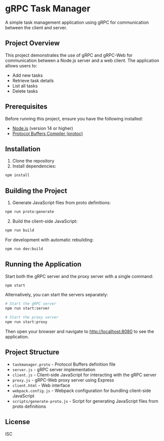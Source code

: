 # gRPC Task Manager

A simple task management application using gRPC for communication between the client and server.

## Project Overview

This project demonstrates the use of gRPC and gRPC-Web for communication between a Node.js server and a web client. The application allows users to:

- Add new tasks
- Retrieve task details
- List all tasks
- Delete tasks

## Prerequisites

Before running this project, ensure you have the following installed:

- [Node.js](https://nodejs.org/) (version 14 or higher)
- [Protocol Buffers Compiler (protoc)](https://github.com/protocolbuffers/protobuf/releases)

## Installation

1. Clone the repository
2. Install dependencies:

```bash
npm install
```

## Building the Project

1. Generate JavaScript files from proto definitions:

```bash
npm run proto:generate
```

2. Build the client-side JavaScript:

```bash
npm run build
```

For development with automatic rebuilding:

```bash
npm run dev:build
```

## Running the Application

Start both the gRPC server and the proxy server with a single command:

```bash
npm start
```

Alternatively, you can start the servers separately:

```bash
# Start the gRPC server
npm run start:server

# Start the proxy server
npm run start:proxy
```

Then open your browser and navigate to [http://localhost:8080](http://localhost:8080) to see the application.

## Project Structure

- `taskmanager.proto` - Protocol Buffers definition file
- `server.js` - gRPC server implementation
- `client.js` - Client-side JavaScript for interacting with the gRPC server
- `proxy.js` - gRPC-Web proxy server using Express
- `client.html` - Web interface
- `webpack.config.js` - Webpack configuration for bundling client-side JavaScript
- `scripts/generate-proto.js` - Script for generating JavaScript files from proto definitions

## License

ISC